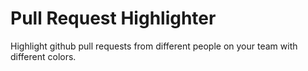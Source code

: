 Pull Request Highlighter
========================

Highlight github pull requests from different people on your team with different colors.
